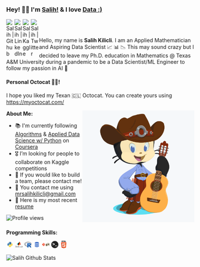 ### Hey! 🙋‍♂️ I'm [Salih!](https://www.salihkilicli.github.io)  & I love [Data :)](https://www.kaggle.com/math3mantic)

<a href="https://github.com/math3mantic">
  <img align="left" alt="Salih | Github" width="22px" src="https://www.vectorlogo.zone/logos/github/github-icon.svg" />
</a>
<a href="https://www.linkedin.com/in/salihkilicli/">
  <img align="left" alt="Salih | LinkedIn" width="22px" src="https://www.vectorlogo.zone/logos/linkedin/linkedin-tile.svg" />
</a>
<a href="https://www.kaggle.com/math3mantic">
  <img align="left" alt="Salih | Kaggle" width="22px" src="https://www.vectorlogo.zone/logos/kaggle/kaggle-icon.svg" />
</a>
<a href="https://twitter.com/math3mantic_">
  <img align="left" alt="Salih | Twitter" width="22px" src="https://www.vectorlogo.zone/logos/twitter/twitter-tile.svg" />
</a>
<br />
<br />

Hello, my name is **Salih Kilicli**. I am an Applied Mathematician and Aspiring Data Scientist 📈 📊 📉 This may sound crazy but I decided to leave my Ph.D. education in Mathematics @ Texas A&M University during a pandemic to be a Data Scientist/ML Engineer to follow my passion in AI 🦾

#### Personal Octocat 🐙🐱!

I hope you liked my Texan 🇨🇱 Octocat. You can create yours using https://myoctocat.com/

<img align="right" alt="MyOctocat" width="300px" src="/octocat.png" />

**About Me:**

- 📚 I'm currently following [Algorithms](https://www.coursera.org/specializations/algorithms?) & [Applied Data Science w/ Python](https://www.coursera.org/specializations/data-science-python?) on [Coursera](https://www.coursera.org/user/157672adc56ebef7adde0712268a503f)
- 🎖 I’m looking for people to collaborate on Kaggle competitions
- 🙏 If you would like to build a team, please contact me!
- 📨 You contact me using mrsalihkilicli@gmail.com
- 📑 Here is my most recent [resume](/Salih_Latex_Resume.pdf)

![Profile views](https://gpvc.arturio.dev/math3mantic)

###

**Programming Skills:**  

<code><img height="20" src="https://raw.githubusercontent.com/github/explore/80688e429a7d4ef2fca1e82350fe8e3517d3494d/topics/python/python.png"></code>
<code><img height="20" src="https://raw.githubusercontent.com/github/explore/80688e429a7d4ef2fca1e82350fe8e3517d3494d/topics/matlab/matlab.png"></code>
<code><img height="20" src="https://raw.githubusercontent.com/github/explore/80688e429a7d4ef2fca1e82350fe8e3517d3494d/topics/r/r.png"></code>
<code><img height="20" src="https://raw.githubusercontent.com/github/explore/80688e429a7d4ef2fca1e82350fe8e3517d3494d/topics/sql/sql.png"></code>
<code><img height="20" src="https://raw.githubusercontent.com/github/explore/80688e429a7d4ef2fca1e82350fe8e3517d3494d/topics/git/git.png"></code>
<code><img height="20" src="https://raw.githubusercontent.com/github/explore/80688e429a7d4ef2fca1e82350fe8e3517d3494d/topics/terminal/terminal.png"></code>
<code><img height="20" src="https://raw.githubusercontent.com/github/explore/80688e429a7d4ef2fca1e82350fe8e3517d3494d/topics/html/html.png"></code>

![Salih Github Stats](https://github-readme-stats.vercel.app/api?username=math3mantic&show_icons=true&title_color=fff&icon_color=79ff97&text_color=9f9f9f&bg_color=151515)
